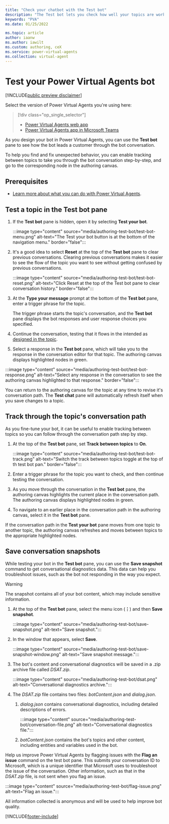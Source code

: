 ```yaml
---
title: "Check your chatbot with the Test bot"
description: "The Test bot lets you check how well your topics are working, and lets you navigate topic nodes."
keywords: "PVA"
ms.date: 01/25/2022

ms.topic: article
author: iaanw
ms.author: iawilt
ms.custom: authoring, ceX
ms.service: power-virtual-agents
ms.collection: virtual-agent
---
```


# Test your Power Virtual Agents bot

[!INCLUDE[public preview disclaimer](includes/public-preview-disclaimer-prod.md)]

Select the version of Power Virtual Agents you're using here:

> [!div class="op_single_selector"]
>
> - [Power Virtual Agents web app](authoring-test-bot.md)
> - [Power Virtual Agents app in Microsoft Teams](teams/authoring-test-bot-teams.md)

As you design your bot in Power Virtual Agents, you can use the **Test bot** pane to see how the bot leads a customer through the bot conversation.

To help you find and fix unexpected behavior, you can enable tracking between topics to take you through the bot conversation step-by-step, and go to the corresponding node in the authoring canvas.

## Prerequisites

- [Learn more about what you can do with Power Virtual Agents](fundamentals-what-is-power-virtual-agents.md).

## Test a topic in the Test bot pane

1. If the **Test bot** pane is hidden, open it by selecting **Test your bot**.

   :::image type="content" source="media/authoring-test-bot/test-bot-menu.png" alt-text="The Test your bot button is at the bottom of the navigation menu." border="false":::

1. It's a good idea to select **Reset** at the top of the **Test bot** pane to clear previous conversations. Clearing previous conversations makes it easier to see the flow of the topic you want to see without getting confused by previous conversations.

   :::image type="content" source="media/authoring-test-bot/test-bot-reset.png" alt-text="Click Reset at the top of the Test bot pane to clear conversation history." border="false":::

1. At the **Type your message** prompt at the bottom of the **Test bot** pane, enter a trigger phrase for the topic.

   The trigger phrase starts the topic's conversation, and the **Test bot** pane displays the bot responses and user response choices you specified.

1. Continue the conversation, testing that it flows in the intended as [designed in the topic](authoring-create-edit-topics.md).

1. Select a response in the **Test bot** pane, which will take you to the response in the conversation editor for that topic. The authoring canvas displays highlighted nodes in green.

  :::image type="content" source="media/authoring-test-bot/test-bot-response.png" alt-text="Select any response in the conversation to see the authoring canvas highlighted to that response." border="false":::

You can return to the authoring canvas for the topic  at any time to revise it's conversation path. The **Test chat** pane will automatically refresh itself when you save changes to a topic.

## Track through the topic's conversation path

As you fine-tune your bot, it can be useful to enable tracking between topics so you can follow through the conversation path step by step.

1. At the top of the **Test bot** pane, set **Track between topics** to **On**.

   :::image type="content" source="media/authoring-test-bot/test-bot-track.png" alt-text="Switch the track between topics toggle at the top of th test bot pan." border="false":::

1. Enter a trigger phrase for the topic you want to check, and then continue testing the conversation.

1. As you move through the conversation in the **Test bot** pane, the authoring canvas highlights the current place in the conversation path. The authoring canvas displays highlighted nodes in green.

1. To navigate to an earlier place in the conversation path in the authoring canvas, select it in the **Test bot** pane.

If the conversation path in the **Test your bot** pane moves from one topic to another topic, the authoring canvas refreshes and moves between topics to the appropriate highlighted nodes.

## Save conversation snapshots

While testing your bot in the **Test bot** pane, you can use the **Save snapshot** command to get conversational diagnostics data. This data can help you troubleshoot issues, such as the bot not responding in the way you expect.

> [!WARNING]
> The snapshot contains all of your bot content, which may include sensitive information.

1. At the top of the **Test bot** pane, select the menu icon (**&vellip;**) and then **Save snapshot**.

    :::image type="content" source="media/authoring-test-bot/save-snapshot.png" alt-text="Save snapshot.":::

1. In the window that appears, select **Save**.

    :::image type="content" source="media/authoring-test-bot/save-snapshot-window.png" alt-text="Save snapshot message.":::

1. The bot's content and conversational diagnostics will be saved in a .zip archive file called *DSAT.zip*.

    :::image type="content" source="media/authoring-test-bot/dsat.png" alt-text="Conversational diagnostics archive.":::

1. The *DSAT.zip* file contains two files: *botContent.json* and *dialog.json*.

    1. *dialog.json* contains conversational diagnostics, including detailed descriptions of errors.

        :::image type="content" source="media/authoring-test-bot/conversation-file.png" alt-text="Conversational diagnostics file.":::

    1. *botContent.json* contains the bot's topics and other content, including entities and variables used in the bot.

Help us improve Power Virtual Agents by flagging issues with the **Flag an issue** command on the test bot pane. This submits your conversation ID to Microsoft, which is a unique identifier that Microsoft uses to troubleshoot the issue of the conversation. Other information, such as that in the *DSAT.zip* file, is not sent when you flag an issue.

:::image type="content" source="media/authoring-test-bot/flag-issue.png" alt-text="Flag an issue.":::

All information collected is anonymous and will be used to help improve bot quality.

[!INCLUDE[footer-include](includes/footer-banner.md)]
